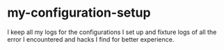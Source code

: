 # my-configuration-setup
 I keep all my logs for the configurations I set up and fixture logs of all the error I encountered and hacks I find for better experience.
